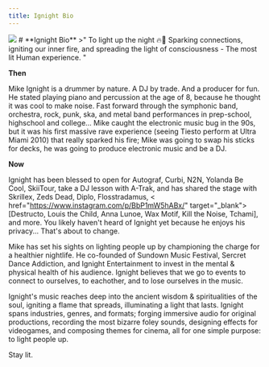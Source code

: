 ```yaml
---
title: Ignight Bio
---
```

<img src="https://www.dropbox.com/s/5i8oiiensxojtbz/Ignight%20Artist%20Profile%20Pic%20Cropped.jpg?raw=1">
# **Ignight Bio**
>" To light up the night 🔥🌙  Sparking connections, igniting our inner fire, and spreading the light of consciousness - The most lit Human experience. "

__Then__

Mike Ignight is a drummer by nature.  A DJ by trade.  And a producer for fun.  He stated playing piano and percussion at the age of 8, because he thought it was cool to make noise.  Fast forward through the symphonic band, orchestra, rock, punk, ska, and metal band performances in prep-school, highschool and college...  Mike caught the electronic music bug in the 90s, but it was his first massive rave experience (seeing Tiesto perform at Ultra Miami 2010) that really sparked his fire; Mike was going to swap his sticks for decks, he was going to produce electronic music and be a DJ.

__Now__

Ignight has been blessed to open for Autograf, Curbi, N2N, Yolanda Be Cool, SkiiTour, take a DJ lesson with A-Trak, and has shared the stage with Skrillex, Zeds Dead, Diplo, Flosstradamus, < href="https://www.instagram.com/p/BbP1mW5hABx/" target="_blank">[Destructo, Louis the Child, Anna Lunoe, Wax Motif, Kill the Noise, Tchami]</a>, and more.  You likely haven't heard of Ignight yet because he enjoys his privacy...  That's about to change.

Mike has set his sights on lighting people up by championing the charge for a healthier nightlife.  He co-founded of Sundown Music Festival, Sercret Dance Addiction, and Ignight Entertainment to invest in the mental & physical health of his audience.  Ignight believes that we go to events to connect to ourselves, to eachother, and to lose ourselves in the music.

Ignight's music reaches deep into the ancient wisdom & spiritualities of the soul, igniting a flame that spreads, illuminating a light that lasts.
Ignight spans industries, genres, and formats; forging immersive audio for original productions, recording the most bizarre foley sounds, designing effects for videogames, and composing themes for cinema, all for one simple purpose: to light people up.

Stay lit.
